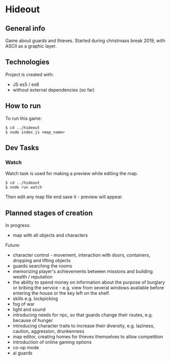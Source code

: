# Hideout

## General info

Game about guards and thieves. Started during christmass break 2019, with ASCII as a graphic layer.

## Technologies

Project is created with:

- JS es5 / es6
- without external dependencies (so far)

## How to run

To run this game:

```
$ cd ../hideout
$ node index.js <map_name>
```

## Dev Tasks

### Watch

Watch task is used for making a preview while editing the map.

```
$ cd ../hideout
$ node run watch
```

Then edit any map file end save it - preview will appear.

## Planned stages of creation

In progress:

- map with all objects and characters

Future:

- character control - movement, interaction with doors, containers, dropping and lifting objects
- guards searching the rooms
- memorizing player's achievements between missions and building wealth / reputation
- the ability to spend money on information about the purpose of burglary or bribing the service - e.g. view from several windows available before entering the house or the key left on the shelf.
- skills e.g. lockpicking
- fog of war
- light and sound
- introducing needs for npc, so that guards change their routes, e.g. because of hunger
- introducing character traits to increase their diversity, e.g. laziness, caution, aggression, drunkenness
- map editor, creating homes for thieves themselves
  to allow competition
- introduction of online gaming options
- co-op mode
- ai guards
